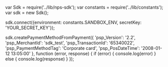 var Sdk = require('../lib/nps-sdk');
var constants = require('../lib/constants');
var sdk = new Sdk();

sdk.connect({environment: constants.SANDBOX_ENV,
            secretKey: 'YOUR_SECRET_KEY'});

sdk.createPaymentMethodFromPayment({
    'psp_Version': '2.2',
    'psp_MerchantId': 'sdk_test',
    'psp_TransactionId': '65340022',
    'psp_PaymentMethodTag': 'Corporate card',
    'psp_PosDateTime': '2008-01-12 13:05:00'
},
function (error, response) { 
    if (error) {
        console.log(error)
    } else { 
        console.log(response)
    }
});

